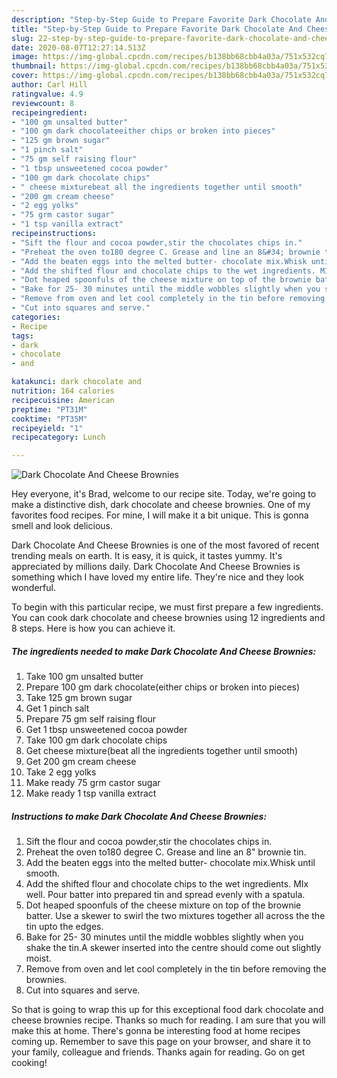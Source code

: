 ```yaml
---
description: "Step-by-Step Guide to Prepare Favorite Dark Chocolate And Cheese Brownies"
title: "Step-by-Step Guide to Prepare Favorite Dark Chocolate And Cheese Brownies"
slug: 22-step-by-step-guide-to-prepare-favorite-dark-chocolate-and-cheese-brownies
date: 2020-08-07T12:27:14.513Z
image: https://img-global.cpcdn.com/recipes/b138bb68cbb4a03a/751x532cq70/dark-chocolate-and-cheese-brownies-recipe-main-photo.jpg
thumbnail: https://img-global.cpcdn.com/recipes/b138bb68cbb4a03a/751x532cq70/dark-chocolate-and-cheese-brownies-recipe-main-photo.jpg
cover: https://img-global.cpcdn.com/recipes/b138bb68cbb4a03a/751x532cq70/dark-chocolate-and-cheese-brownies-recipe-main-photo.jpg
author: Carl Hill
ratingvalue: 4.9
reviewcount: 8
recipeingredient:
- "100 gm unsalted butter"
- "100 gm dark chocolateeither chips or broken into pieces"
- "125 gm brown sugar"
- "1 pinch salt"
- "75 gm self raising flour"
- "1 tbsp unsweetened cocoa powder"
- "100 gm dark chocolate chips"
- " cheese mixturebeat all the ingredients together until smooth"
- "200 gm cream cheese"
- "2 egg yolks"
- "75 grm castor sugar"
- "1 tsp vanilla extract"
recipeinstructions:
- "Sift the flour and cocoa powder,stir the chocolates chips in."
- "Preheat the oven to180 degree C. Grease and line an 8&#34; brownie tin."
- "Add the beaten eggs into the melted butter- chocolate mix.Whisk until smooth."
- "Add the shifted flour and chocolate chips to the wet ingredients. MIx well. Pour batter into prepared tin and spread evenly with a spatula."
- "Dot heaped spoonfuls of the cheese mixture on top of the brownie batter. Use a skewer to swirl the two mixtures together all across the the tin upto the edges."
- "Bake for 25- 30 minutes until the middle wobbles slightly when you shake the tin.A skewer inserted into the centre should come out slightly moist."
- "Remove from oven and let cool completely in the tin before removing the brownies."
- "Cut into squares and serve."
categories:
- Recipe
tags:
- dark
- chocolate
- and

katakunci: dark chocolate and 
nutrition: 164 calories
recipecuisine: American
preptime: "PT31M"
cooktime: "PT35M"
recipeyield: "1"
recipecategory: Lunch

---
```



![Dark Chocolate And Cheese Brownies](https://img-global.cpcdn.com/recipes/b138bb68cbb4a03a/751x532cq70/dark-chocolate-and-cheese-brownies-recipe-main-photo.jpg)

Hey everyone, it's Brad, welcome to our recipe site. Today, we're going to make a distinctive dish, dark chocolate and cheese brownies. One of my favorites food recipes. For mine, I will make it a bit unique. This is gonna smell and look delicious.

Dark Chocolate And Cheese Brownies is one of the most favored of recent trending meals on earth. It is easy, it is quick, it tastes yummy. It's appreciated by millions daily. Dark Chocolate And Cheese Brownies is something which I have loved my entire life. They're nice and they look wonderful.




To begin with this particular recipe, we must first prepare a few ingredients. You can cook dark chocolate and cheese brownies using 12 ingredients and 8 steps. Here is how you can achieve it.

<!--inarticleads1-->

##### The ingredients needed to make Dark Chocolate And Cheese Brownies:

1. Take 100 gm unsalted butter
1. Prepare 100 gm dark chocolate(either chips or broken into pieces)
1. Take 125 gm brown sugar
1. Get 1 pinch salt
1. Prepare 75 gm self raising flour
1. Get 1 tbsp unsweetened cocoa powder
1. Take 100 gm dark chocolate chips
1. Get  cheese mixture(beat all the ingredients together until smooth)
1. Get 200 gm cream cheese
1. Take 2 egg yolks
1. Make ready 75 grm castor sugar
1. Make ready 1 tsp vanilla extract




<!--inarticleads2-->

##### Instructions to make Dark Chocolate And Cheese Brownies:

1. Sift the flour and cocoa powder,stir the chocolates chips in.
1. Preheat the oven to180 degree C. Grease and line an 8&#34; brownie tin.
1. Add the beaten eggs into the melted butter- chocolate mix.Whisk until smooth.
1. Add the shifted flour and chocolate chips to the wet ingredients. MIx well. Pour batter into prepared tin and spread evenly with a spatula.
1. Dot heaped spoonfuls of the cheese mixture on top of the brownie batter. Use a skewer to swirl the two mixtures together all across the the tin upto the edges.
1. Bake for 25- 30 minutes until the middle wobbles slightly when you shake the tin.A skewer inserted into the centre should come out slightly moist.
1. Remove from oven and let cool completely in the tin before removing the brownies.
1. Cut into squares and serve.




So that is going to wrap this up for this exceptional food dark chocolate and cheese brownies recipe. Thanks so much for reading. I am sure that you will make this at home. There's gonna be interesting food at home recipes coming up. Remember to save this page on your browser, and share it to your family, colleague and friends. Thanks again for reading. Go on get cooking!
